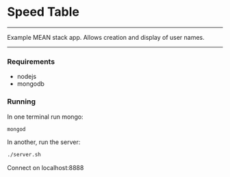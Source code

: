 # Speed Table

---

Example MEAN stack app. Allows creation and display of user names.

---

### Requirements

* nodejs
* mongodb

### Running

In one terminal run mongo:

```bash
mongod
```

In another, run the server:

```bash
./server.sh
```

Connect on localhost:8888

